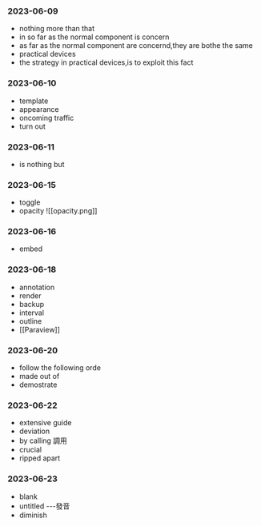 ### 2023-06-09
* nothing more than that
* in so far as the normal component is concern
* as far as the normal component are concernd,they are bothe the same
* practical devices
* the strategy in practical devices,is  to exploit this fact


### 2023-06-10
* template
* appearance
* oncoming traffic
* turn out


### 2023-06-11
* is nothing but


### 2023-06-15
* toggle
* opacity
 ![[opacity.png]]


### 2023-06-16
* embed



### 2023-06-18
* annotation 
* render
* backup
* interval
* outline
* [[Paraview]]

### 2023-06-20
* follow the following orde
* made out of
* demostrate

### 2023-06-22
* extensive guide
* deviation
* by calling 調用
* crucial
* ripped apart


### 2023-06-23
* blank
* untitled ---發音
* diminish
